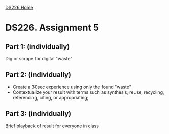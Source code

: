 [DS226 Home](home.md)  
# DS226. Assignment 5


## Part 1: (individually)
Dig or scrape for  digital "waste"

## Part 2: (individually)

- Create a 30sec experience using only the found "waste"
- Contextualize your result with terms such as synthesis, reuse, recycling, referencing, citing, or appropriating;

## Part 3: (individually)

Brief playback of result for everyone in class
